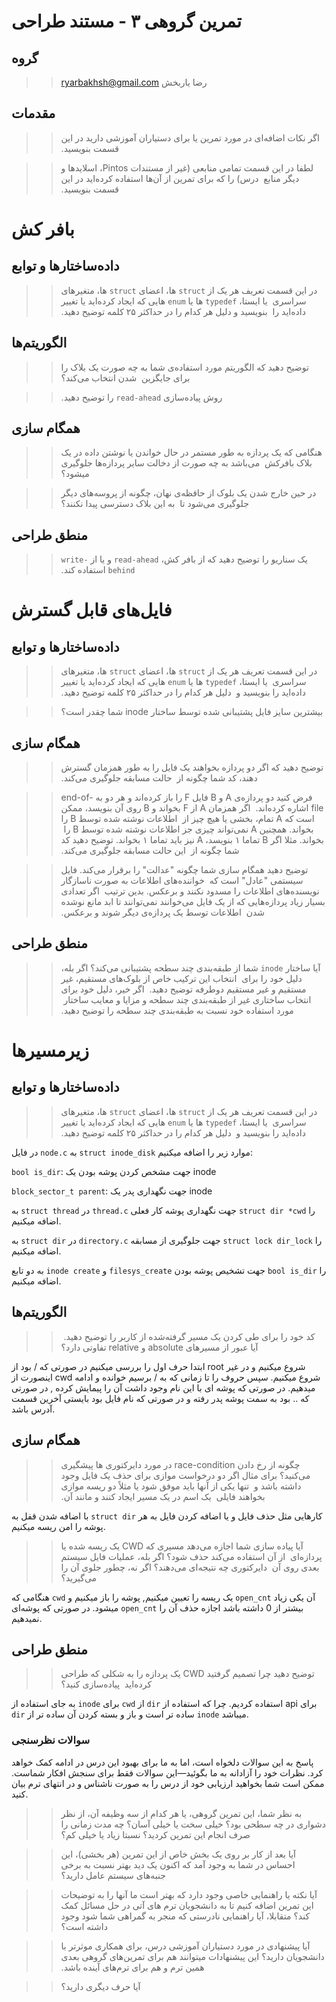 تمرین گروهی ۳ - مستند طراحی
======================

گروه
-----
>>‫رضا یاربخش ryarbakhsh@gmail.com


مقدمات
----------
>>‫ ‫‫اگر نکات اضافه‌ای در مورد تمرین یا برای دستیاران آموزشی دارید در این قسمت
>> ‫بنویسید.

>>‫ لطفا در این قسمت تمامی منابعی (غیر از مستندات Pintos، اسلاید‌ها و دیگر منابع
>>‫ ‫درس) را که برای تمرین از آن‌ها استفاده کرده‌اید در این قسمت بنویسید.

بافر کش
============

داده‌ساختار‌ها و توابع
---------------------
>>‫ در این قسمت تعریف هر یک از `struct` ها، اعضای `struct` ها، متغیرهای سراسری
>>‫ یا ایستا، `typedef` ها یا `enum` هایی که ایجاد کرده‌اید یا تغییر داده‌اید را
>>‫ بنویسید و دلیل هر کدام را در حداکثر ۲۵ کلمه توضیح دهید.

الگوریتم‌ها
------------
>>‫ توضیح دهید که الگوریتم مورد استفاده‌ی شما به چه صورت یک بلاک را برای جایگزین 
>>‫ شدن انتخاب می‌کند؟

>>‫ روش پیاده‌سازی `read-ahead` را توضیح دهید.

همگام سازی
-------------
>>‫ هنگامی که یک پردازه به طور مستمر در حال خواندن یا نوشتن داده در یک بلاک بافرکش
>>‫ می‌باشد به چه صورت از دخالت سایر پردازه‌ها جلوگیری میشود؟

>>‫ در حین خارج شدن یک بلوک از حافظه‌ی نهان، چگونه از پروسه‌های دیگر جلوگیری می‌شود تا
>>‫ به این بلاک دسترسی پیدا نکنند؟

منطق طراحی
-----------------
>>‫ یک سناریو را توضیح دهید که از بافر کش، `read-ahead` و یا از `write-behind` استفاده کند.


فایل‌های قابل گسترش
=====================

داده‌ساختار‌ها و توابع
---------------------
>>‫ در این قسمت تعریف هر یک از `struct` ها، اعضای `struct` ها، متغیرهای سراسری
>>‫ یا ایستا، `typedef` ها یا `enum` هایی که ایجاد کرده‌اید یا تغییر داده‌اید را بنویسید و
>>‫ دلیل هر کدام را در حداکثر ۲۵ کلمه توضیح دهید.

>>‫ بیشترین سایز فایل پشتیبانی شده توسط ساختار inode شما چقدر است؟

همگام سازی
----------
>>‫ توضیح دهید که اگر دو پردازه بخواهند یک فایل را به طور همزمان گسترش دهند، کد شما چگونه از
>>‫ حالت مسابقه جلوگیری می‌کند.

>>‫ فرض کنید دو پردازه‌ی A و B فایل F را باز کرده‌اند و هر دو به end-of-file اشاره کرده‌اند.
>>‫ اگر  همزمان A از F بخواند و B روی آن بنویسد، ممکن است که A تمام، بخشی یا هیچ چیز از
>>‫ اطلاعات نوشته شده توسط B را بخواند. همچنین A نمی‌تواند چیزی جز اطلاعات نوشته شده توسط B را
>>‫ بخواند. مثلا اگر B تماما ۱ بنویسد، A نیز باید تماما ۱ بخواند. توضیح دهید کد شما چگونه از
>>‫ این حالت مسابقه جلوگیری می‌کند.

>>‫ توضیح دهید همگام سازی شما چگونه "عدالت" را برقرار می‌کند. فایل سیستمی "عادل" است که
>>‫ خواننده‌های اطلاعات به صورت ناسازگار نویسنده‌های اطلاعات را مسدود نکنند و برعکس. بدین ترتیب
>>‫ اگر تعدادی بسیار زیاد پردازه‌هایی که از یک فایل می‌خوانند نمی‌توانند تا ابد مانع نوشده شدن
>>‫ اطلاعات توسط یک پردازه‌ی دیگر شوند و برعکس.

منطق طراحی
----------
>>‫ آیا ساختار `inode` شما از طبقه‌بندی چند سطحه پشتیبانی می‌کند؟ اگر بله، دلیل خود را برای
>>‫ انتخاب این ترکیب خاص از بلوک‌های مستقیم، غیر مستقیم و غیر مستقیم دوطرفه توضیح دهید.
>>‌‫ اگر خیر، دلیل خود برای انتخاب ساختاری غیر از طبقه‌بندی چند سطحه و مزایا و معایب ساختار
>>‫ مورد استفاده خود نسبت به طبقه‌بندی چند سطحه را توضیح دهید.

زیرمسیرها
============

داده‌ساختار‌ها و توابع
---------------------
>>‫ در این قسمت تعریف هر یک از `struct` ها، اعضای `struct` ها، متغیرهای سراسری
>>‫ یا ایستا، `typedef` ها یا `enum` هایی که ایجاد کرده‌اید یا تغییر داده‌اید را بنویسید و
>>‫ دلیل هر کدام را در حداکثر ۲۵ کلمه توضیح دهید.

در فایل `node.c` به `struct inode_disk` موارد زیر را اضافه میکنیم:

`bool is_dir`: جهت مشخص کردن پوشه بودن یک inode

`block_sector_t parent`: جهت نگهداری پدر یک inode

به `struct thread` در `thread.c`  جهت نگهداری پوشه کار فعلی `struct dir *cwd` را  اضافه میکنیم.

به `struct dir` در `directory.c` جهت جلوگیری از مسابقه `struct lock dir_lock` را اضافه میکنیم.

به دو تابع `inode create` و `filesys_create` جهت تشخیص پوشه بودن `bool is_dir` را اضافه میکنیم.


الگوریتم‌ها
------------
>>‫ کد خود را برای طی کردن یک مسیر گرفته‌شده از کاربر را توضیح دهید.
>>‫ آیا عبور از مسیرهای absolute و relative تفاوتی دارد؟

ابتدا حرف اول  را بررسی میکنیم در صورتی که / بود از root شروع میکنیم و در غیر اینصورت از cwd شروع میکنیم. سپس حروف را تا زمانی که به / برسیم خوانده و ادامه میدهیم. در صورتی که پوشه ای با این نام وجود داشت آن را پیمایش کرده , در صورتی که .. بود به سمت پوشه پدر رفته و در صورتی که نام فایل بود بایستی آخرین قسمت آدرس باشد.

همگام سازی
-------------
>>‫ چگونه از رخ دادن race-condition در مورد دایرکتوری ها پیشگیری می‌کنید؟
>>‫ برای مثال اگر دو درخواست موازی برای حذف یک فایل وجود داشته باشد و 
>>‫ تنها یکی از آنها باید موفق شود یا مثلاً دو ریسه موازی بخواهند فایلی
>>‫ یک اسم در یک مسیر ایجاد کنند و مانند آن.

با اضافه شدن قفل به `struct dir` کارهایی مثل حذف فایل و یا اضافه کردن فایل به هر پوشه را امن ریسه میکنیم.
>>‫ آیا پیاده سازی شما اجازه می‌دهد مسیری که CWD یک ریسه شده یا پردازه‌ای
>>‫ از آن استفاده می‌کند حذف شود؟ اگر بله، عملیات فایل سیستم بعدی روی آن
>>‫ دایرکتوری چه نتیجه‌ای می‌دهند؟ اگر نه، چطور جلوی آن را می‌گیرید؟

هنگامی که `cwd` یک ریسه را تعیین میکنیم, پوشه را باز میکنیم و `open_cnt` آن یکی زیاد میشود. در صورتی که پوشه‌ای `open_cnt` بیشتر از 0 داشته باشد اجازه حذف آن را نمیدهیم.

منطق طراحی
-----------------
>>‫ توضیح دهید چرا تصمیم گرفتید CWD یک پردازه را به شکلی که طراحی کرده‌اید
>>‫ پیاده‌سازی کنید؟

به جای استفاده از `inode` برای `cwd` از `dir` استفاده کردیم. چرا که استفاده از api برای `dir` ساده تر است و باز و بسته کردن آن ساده تر از `inode` میباشد.

### سوالات نظرسنجی

پاسخ به این سوالات دلخواه است، اما به ما برای بهبود این درس در ادامه کمک خواهد کرد.
نظرات خود را آزادانه به ما بگوئید—این سوالات فقط برای سنجش افکار شماست.
ممکن است شما بخواهید ارزیابی خود از درس را به صورت ناشناس و در انتهای ترم بیان کنید.

>>‫ به نظر شما، این تمرین گروهی، یا هر کدام از سه وظیفه آن، از نظر دشواری در چه سطحی بود؟ خیلی سخت یا خیلی آسان؟
چه مدت زمانی را صرف انجام این تمرین کردید؟ نسبتا زیاد یا خیلی کم؟

>>‫ آیا بعد از کار بر روی یک بخش خاص از این تمرین (هر بخشی)، این احساس در شما به وجود آمد که اکنون یک دید بهتر نسبت به برخی جنبه‌های سیستم عامل دارید؟

>>‫ آیا نکته یا راهنمایی خاصی وجود دارد که بهتر است ما آنها را به توضیحات این تمرین اضافه کنیم تا به دانشجویان ترم های آتی در حل مسائل کمک کند؟
متقابلا، آیا راهنمایی نادرستی که منجر به گمراهی شما شود وجود داشته است؟

>>‫ آیا پیشنهادی در مورد دستیاران آموزشی درس، برای همکاری موثرتر با دانشجویان دارید؟
این پیشنهادات میتوانند هم برای تمرین‌های گروهی بعدی همین ترم و هم برای ترم‌های آینده باشد.

>>‫ آیا حرف دیگری دارید؟
